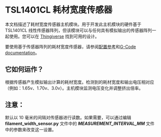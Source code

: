 # TSL1401CL 耗材宽度传感器

本文档描述了耗材宽度传感器主机模块。用于开发此主机模块的硬件基于 TSL1401CL 线性传感器阵列，但该模块可以与任何具有模拟输出的传感器阵列一起使用。您可以在 [Thingiverse](https://www.thingiverse.com/search?q=filament%20width%20sensor) 找到可用的设计。

要使用基于传感器阵列的耗材宽度传感器，请参阅[配置参考](Config_Reference.md#tsl1401cl_filament_width_sensor)和[G-Code documentation](G-Code.md#hall_filament_width_sensor)。

## 它如何运作？

根据传感器产生模拟输出计算的耗材宽度。检测到的耗材宽度和输出电压相对应（例如：1.65v、1.70v、3.0v）。主机模块监测电压变化并调整挤出倍率。

## 注意：

默认以 10 毫米的间隔对传感器进行读数。如果需要，可以通过编辑 **filament_width_sensor.py** 文件中的 ***MEASUREMENT_INTERVAL_MM*** 文件中的参数来改变这一设置。

